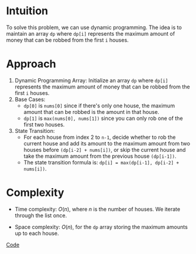 # Intuition
To solve this problem, we can use dynamic programming. The idea is to maintain an array `dp` where `dp[i]` represents the maximum amount of money that can be robbed from the first `i` houses.

# Approach
1. Dynamic Programming Array: Initialize an array `dp` where `dp[i]` represents the maximum amount of money that can be robbed from the first `i` houses.
2. Base Cases:
   - `dp[0]` is `nums[0]` since if there's only one house, the maximum amount that can be robbed is the amount in that house.
   - `dp[1]` is `max(nums[0], nums[1])` since you can only rob one of the first two houses.
3. State Transition:
   - For each house from index 2 to `n-1`, decide whether to rob the current house and add its amount to the maximum amount from two houses before `(dp[i-2] + nums[i])`, or skip the current house and take the maximum amount from the previous house `(dp[i-1])`.
   - The state transition formula is: `dp[i] = max(dp[i-1], dp[i-2] + nums[i])`.


# Complexity
- Time complexity:
$O(n)$, where $n$ is the number of houses. We iterate through the list once.

- Space complexity:
$O(n)$, for the `dp` array storing the maximum amounts up to each house.

[Code](./198-House-Robber.ts)